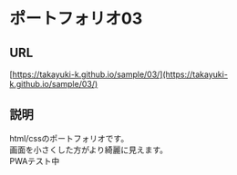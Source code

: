 # ポートフォリオ03

## URL
[https://takayuki-k.github.io/sample/03/](https://takayuki-k.github.io/sample/03/)  

## 説明
html/cssのポートフォリオです。  
画面を小さくした方がより綺麗に見えます。  
PWAテスト中  